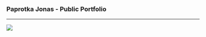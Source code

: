 ### Paprotka Jonas - Public Portfolio

------------------------------------------
<img src="https://github-readme-stats.vercel.app/api/top-langs/?username=paprotkajonas&&show_icons=true&title_color=ffffff&icon_color=bb2acf&text_color=daf7dc&bg_color=151515">
